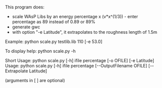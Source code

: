 This program does:
- scale WAsP Libs by an energy percentage x (v*x^(1/3)) - enter percentage as 89 instead of 0.89 or 89%
- generate gwc
- with option "-e Latitude", it extrapolates to the roughness length of 1.5m

Example: python scale.py testlib.lib 110 [-e 53.0]

To display help: python scale.py -h

Short Usage: python scale.py [-h] ifile percentage [-o OFILE] [-e Latitude]
Usage: python scale.py [-h] ifile percentage [--OutputFilename OFILE] [--Extrapolate Latitude]

(arguments in [ ] are optional)